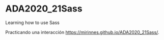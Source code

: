 # ADA2020_21Sass
Learning how to use Sass

Practicando una interacción https://mirinnes.github.io/ADA2020_21Sass/.
